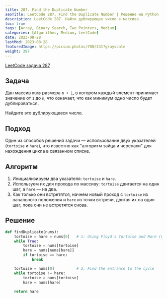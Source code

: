 ```yaml
---
title: 287. Find the Duplicate Number
seoTitle: LeetCode 287. Find the Duplicate Number | Решение на Python
description: LeetCode 287. Найти дублирующее число в массиве.
toc: true
tags: [Array, Binary Search, Two Pointers, Medium]
categories: [Algorithms, Medium, LeetCode]
date: 2023-08-28
lastMod: 2023-08-28
featuredImage: https://picsum.photos/700/241?grayscale
weight: 287
---
```


[LeetCode задача 287](https://leetcode.com/problems/find-the-duplicate-number/)

## Задача

Дан массив `nums` размера `n + 1`, в котором каждый элемент принимает значение от `1` до `n`, что означает, что как минимум одно число будет дублироваться.

Найдите это дублирующееся число.

## Подход

Один из способов решения задачи — использование двух указателей (`tortoise` и `hare`), что известно как "алгоритм зайца и черепахи" для нахождения цикла в связанном списке.

## Алгоритм

1. Инициализируем два указателя: `tortoise` и `hare`.
2. Используем их для прохода по массиву: `tortoise` двигается на один шаг, а `hare` — на два.
3. Как только они встретятся, начнем новый проход с `tortoise` из начального положения и `hare` из точки встречи, двигая их на один шаг, пока они не встретятся снова.

## Решение

```python
def findDuplicate(nums):
    tortoise = hare = nums[0]   # 1: Using Floyd's Tortoise and Hare (Cycle Detection)
    while True:
        tortoise = nums[tortoise]
        hare = nums[nums[hare]]
        if tortoise == hare:
            break

    tortoise = nums[0]          # 2: Find the entrance to the cycle
    while tortoise != hare:
        tortoise = nums[tortoise]
        hare = nums[hare]
        
    return hare
```
